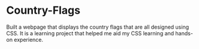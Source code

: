 # Country-Flags
Built a webpage that displays the country flags that are all designed using CSS. It is a learning project that helped me aid my CSS learning and hands-on experience.
